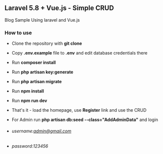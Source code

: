 ## Laravel 5.8 + Vue.js - Simple CRUD 

Blog Sample Using laravel and Vue.js

### How to use

- Clone the repository with __git clone__
- Copy __.env.example__ file to __.env__ and edit database credentials there
- Run __composer install__
- Run __php artisan key:generate__
- Run __php artisan migrate__
- Run __npm install__
- Run __npm run dev__
- That's it - load the homepage, use __Register__ link and use the CRUD

- For Admin run
 __php artisan db:seed --class="AddAdminData"__
and login
* ###### username:admin@gmail.com
* ###### password:123456



